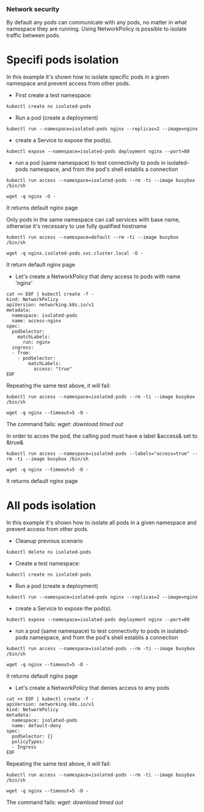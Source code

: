 ### Network security

By default any pods can communicate with any pods, no matter in what namespace they are running.
Using NetworkPolicy is possible to isolate traffic between pods.

# Specifi pods isolation

In this example it's shown how to isolate specific pods in a given namespace and prevent access from other pods.


- First create a test namespace:

```
kubectl create ns isolated-pods
```

- Run a pod (create a deployment)

```
kubectl run --namespace=isolated-pods nginx --replicas=2 --image=nginx
```

- create a Service to expose the pod(s).

```
kubectl expose --namespace=isolated-pods deployment nginx --port=80
```

- run a pod (same namespace) to test connectivity to pods in isolated-pods namespace, 
  and from the pod's shell establis a connection

```
kubectl run access --namespace=isolated-pods --rm -ti --image busybox /bin/sh

wget -q nginx -O -
```
It returns default nginx page

Only pods in the same namespace can call services with base name, otherwise it's necessary
to use fully qualified hostname

```
kubectl run access --namespace=default --rm -ti --image busybox /bin/sh

wget -q nginx.isolated-pods.svc.cluster.local -O -
```
It return default nginx page


- Let's create a NetworkPolicy that deny access to pods with name 'nginx'

```
cat << EOF | kubectl create -f -
kind: NetworkPolicy
apiVersion: networking.k8s.io/v1
metadata:
  namespace: isolated-pods
  name: access-nginx
spec:
  podSelector:
    matchLabels:
      run: nginx
  ingress:
  - from:
    - podSelector:
        matchLabels:
          access: "true"
EOF
```

Repeating the same test above, it will fail:

```
kubectl run access --namespace=isolated-pods --rm -ti --image busybox /bin/sh

wget -q nginx --timeout=5 -O -
```
The command fails: *wget: download timed out*

In order to acces the pod, the calling pod must have a label &access& set to &true&

```
kubectl run access --namespace=isolated-pods --labels="access=true" --rm -ti --image busybox /bin/sh

wget -q nginx --timeout=5 -O -
```
It returns default nginx page



# All pods isolation

In this example it's shown how to isolate all pods in a given namespace and prevent access from other pods.

- Cleanup previous scenario

```
kubectl delete ns isolated-pods
```


- Create a test namespace:

```
kubectl create ns isolated-pods
```

- Run a pod (create a deployment)

```
kubectl run --namespace=isolated-pods nginx --replicas=2 --image=nginx
```

- create a Service to expose the pod(s).

```
kubectl expose --namespace=isolated-pods deployment nginx --port=80
```

- run a pod (same namespace) to test connectivity to pods in isolated-pods namespace, 
  and from the pod's shell establis a connection

```
kubectl run access --namespace=isolated-pods --rm -ti --image busybox /bin/sh

wget -q nginx --timeout=5 -O -
```
It returns default nginx page


- Let's create a NetworkPolicy that denies access to amy pods 

```
cat << EOF | kubectl create -f -
apiVersion: networking.k8s.io/v1
kind: NetworkPolicy
metadata:
  namespace: isolated-pods
  name: default-deny
spec:
  podSelector: {}
  policyTypes:
  - Ingress
EOF
```

Repeating the same test above, it will fail:

```
kubectl run access --namespace=isolated-pods --rm -ti --image busybox /bin/sh

wget -q nginx --timeout=5 -O -
```
The command fails: *wget: download timed out*



